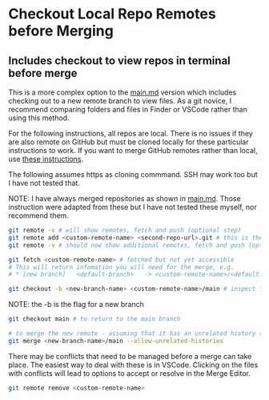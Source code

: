 # Checkout Local Repo Remotes before Merging

## Includes checkout to view repos in terminal before merge

This is a more complex option to the [main.md](https://github.com/pablisch/merge-repositories/blob/main/main.md) version which includes checking out to a new remote branch to view files. As a git novice, I recommend comparing folders and files in Finder or VSCode rather than using this method.

For the following instructions, all repos are local. There is no issues if they are also remote on GitHub but must be cloned locally for these particular instructions to work. If you want to merge GitHub remotes rather than local, use [these instructions](https://github.com/pablisch/merge-repositories/blob/main/merge-using-github-remotes.md).

The following assumes https as cloning commmand. SSH may work too but I have not tested that.

NOTE: I have always merged repositories as shown in [main.md](https://github.com/pablisch/merge-repositories/blob/main/main.md). Those instruction were adapted from these but I have not tested these myself, nor recommend them.

```bash
git remote -v # will show remotes, fetch and push (optional step)
git remote add <custom-remote-name> <second-repo-url>.git # this is the same as the HTTPS cloning code
git remote -v # should now show additional remotes, fetch and push (optional step)

git fetch <custom-remote-name> # fetched but not yet accessible
# This will return infomation you will need for the merge, e.g.
# * [new branch]   <default-branch>   -> <custom-remote-name>/<default-branch>

git checkout -b <new-branch-name> <custom-remote-name>/main # inspect files and check that they are what you want to merge with the primary repo
```

NOTE: the -b is the flag for a new branch

```bash
git checkout main # to return to the main branch

# to merge the new remote - assuming that it has an unrelated history to the original remote
git merge <new-branch-name>/main --allow-unrelated-histories
```

There may be conflicts that need to be managed before a merge can take place. The easiest way to deal with these is in VSCode. Clicking on the files with conflicts will lead to options to accept or resolve in the Merge Editor.

```bash
git remote remove <custom-remote-name>
```
